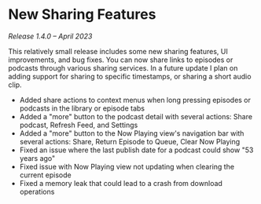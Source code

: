 # New Sharing Features
*Release 1.4.0 – April 2023*

This relatively small release includes some new sharing features, UI improvements, and bug fixes. You can now share links to episodes or podcasts through various sharing services. In a future update I plan on adding support for sharing to specific timestamps, or sharing a short audio clip.

- Added share actions to context menus when long pressing episodes or podcasts in the library or episode tabs
- Added a "more" button to the podcast detail with several actions: Share podcast, Refresh Feed, and Settings
- Added a "more" button to the Now Playing view's navigation bar with several actions: Share, Return Episode to Queue, Clear Now Playing
- Fixed an issue where the last publish date for a podcast could show "53 years ago"
- Fixed issue with Now Playing view not updating when clearing the current episode
- Fixed a memory leak that could lead to a crash from download operations
